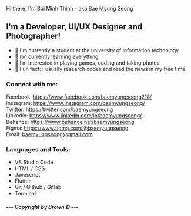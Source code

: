 <p>Hi there, I'm Bui Minh Thinh - aka Bae Myung Seong<p>

<h2>I'm a Developer, UI/UX Designer and Photographer!</h2>

<!-- <div>
  <iframe src="https://my.spline.design/miniroomcopy-7e1d42617a94b3e774296572acead5d0/" frameborder='0' width='100%' height='100%'></iframe>
</div> -->

- 🌱 I'm currently a student at the university of information technology
- 🌱 I’m currently learning everything
- 👀 I’m interested in playing games, coding and taking photos
- 👋 Fun fact: I usually research codes and read the news in my free time

<h3>Connect with me:</h3>

Facebook: https://www.facebook.com/baemyungseong218/
<br>Instagram: https://www.instagram.com/baemyungseong/
<br>Twitter: https://twitter.com/baemyungseong
<br>Linkedin: https://www.linkedin.com/in/baemyungseong/
<br>Behance: https://www.behance.net/baemyungseong
<br>Figma: https://www.figma.com/@baemyungseong
<br>Email: baemyungseong@gmail.com

<h3>Languages and Tools:</h3>

- VS Studio Code
- HTML / CSS
- Javascript
- Flutter
- Git / Github / Gitlab
- Terminal

<h5>--- Copyright by Brown.D ---</h5>



<!---
browndddddd/browndddddd is a ✨ special ✨ repository because its `README.md` (this file) appears on your GitHub profile.
You can click the Preview link to take a look at your changes.
--->
